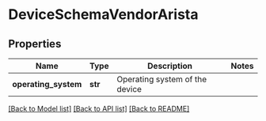 # DeviceSchemaVendorArista

## Properties
Name | Type | Description | Notes
------------ | ------------- | ------------- | -------------
**operating_system** | **str** | Operating system of the device | 

[[Back to Model list]](../README.md#documentation-for-models) [[Back to API list]](../README.md#documentation-for-api-endpoints) [[Back to README]](../README.md)


